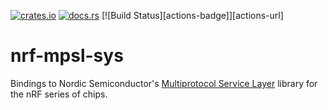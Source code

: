 [![crates.io][crates-badge]][crates-url] [![docs.rs][docs-badge]][docs-url]
[![Build Status][actions-badge]][actions-url]

[crates-badge]: https://img.shields.io/crates/v/nrf-mpsl-sys
[crates-url]: https://crates.io/crates/nrf-mpsl-sys
[docs-badge]: https://docs.rs/nrf-mpsl-sys/badge.svg
[docs-url]: https://docs.rs/nrf-mpsl-sys

# nrf-mpsl-sys

Bindings to Nordic Semiconductor's
[Multiprotocol Service Layer](https://docs.nordicsemi.com/bundle/ncs-latest/page/nrfxlib/mpsl/README.html)
library for the nRF series of chips.
